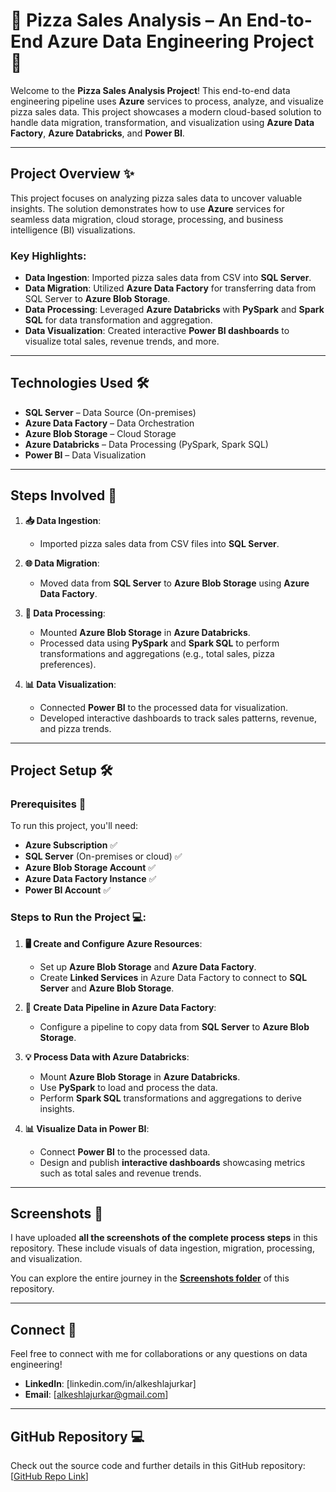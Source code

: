 # 🍕 **Pizza Sales Analysis** – An End-to-End Azure Data Engineering Project 🚀

Welcome to the **Pizza Sales Analysis Project**! This end-to-end data engineering pipeline uses **Azure** services to process, analyze, and visualize pizza sales data. This project showcases a modern cloud-based solution to handle data migration, transformation, and visualization using **Azure Data Factory**, **Azure Databricks**, and **Power BI**.

---

## **Project Overview** ✨

This project focuses on analyzing pizza sales data to uncover valuable insights. The solution demonstrates how to use **Azure** services for seamless data migration, cloud storage, processing, and business intelligence (BI) visualizations.

### **Key Highlights:**

- **Data Ingestion**: Imported pizza sales data from CSV into **SQL Server**.
- **Data Migration**: Utilized **Azure Data Factory** for transferring data from SQL Server to **Azure Blob Storage**.
- **Data Processing**: Leveraged **Azure Databricks** with **PySpark** and **Spark SQL** for data transformation and aggregation.
- **Data Visualization**: Created interactive **Power BI dashboards** to visualize total sales, revenue trends, and more.

---

## **Technologies Used** 🛠️

- **SQL Server** – Data Source (On-premises)
- **Azure Data Factory** – Data Orchestration
- **Azure Blob Storage** – Cloud Storage
- **Azure Databricks** – Data Processing (PySpark, Spark SQL)
- **Power BI** – Data Visualization

---

## **Steps Involved** 📝

1. **📥 Data Ingestion**:
   - Imported pizza sales data from CSV files into **SQL Server**.
   
2. **🌐 Data Migration**:
   - Moved data from **SQL Server** to **Azure Blob Storage** using **Azure Data Factory**.
   
3. **🔄 Data Processing**:
   - Mounted **Azure Blob Storage** in **Azure Databricks**.
   - Processed data using **PySpark** and **Spark SQL** to perform transformations and aggregations (e.g., total sales, pizza preferences).
   
4. **📊 Data Visualization**:
   - Connected **Power BI** to the processed data for visualization.
   - Developed interactive dashboards to track sales patterns, revenue, and pizza trends.

---

## **Project Setup** 🛠️

### **Prerequisites** 🧰
To run this project, you'll need:
- **Azure Subscription** ✅
- **SQL Server** (On-premises or cloud) ✅
- **Azure Blob Storage Account** ✅
- **Azure Data Factory Instance** ✅
- **Power BI Account** ✅

### **Steps to Run the Project** 💻:

1. **🖥️ Create and Configure Azure Resources**:
   - Set up **Azure Blob Storage** and **Azure Data Factory**.
   - Create **Linked Services** in Azure Data Factory to connect to **SQL Server** and **Azure Blob Storage**.
   
2. **🔄 Create Data Pipeline in Azure Data Factory**:
   - Configure a pipeline to copy data from **SQL Server** to **Azure Blob Storage**.
   
3. **💡 Process Data with Azure Databricks**:
   - Mount **Azure Blob Storage** in **Azure Databricks**.
   - Use **PySpark** to load and process the data.
   - Perform **Spark SQL** transformations and aggregations to derive insights.
   
4. **📊 Visualize Data in Power BI**:
   - Connect **Power BI** to the processed data.
   - Design and publish **interactive dashboards** showcasing metrics such as total sales and revenue trends.

---

## **Screenshots** 📸

I have uploaded **all the screenshots of the complete process steps** in this repository. These include visuals of data ingestion, migration, processing, and visualization.

You can explore the entire journey in the **[Screenshots folder](Screenshots)** of this repository.

---

## **Connect** 🤝

Feel free to connect with me for collaborations or any questions on data engineering!

- **LinkedIn**: [linkedin.com/in/alkeshlajurkar]  
- **Email**: [alkeshlajurkar@gmail.com]

---

## **GitHub Repository** 💻

Check out the source code and further details in this GitHub repository: [[GitHub Repo Link](https://github.com/alkeshlajurkar/PizzaSalesAnalysis.git)]
